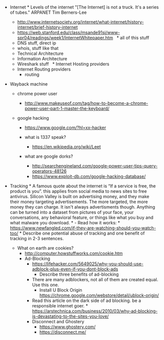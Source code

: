 	 
 * Internet
         * Levels of the internet 
    "[The Internet] is not a truck. It's a series of tubes."
      ARPANET
       Tim Berners-Lee
   * http://www.internetsociety.org/internet/what-internet/history-internet/brief-history-internet
   * https://web.stanford.edu/class/msande91si/www-spr04/readings/week1/InternetWhitepaper.htm
      * all of this stuff
   * DNS stuff, direct ip 
   * whois, stuff like that
   * Technical Architecture
   * Information Architecture
   * Wireshark stuff
   * Internet Hosting providers   
   * Internet Routing providers
      * routing
  
  * Wayback machine
	* chrome power user
		* http://www.makeuseof.com/tag/how-to-become-a-chrome-power-user-part-1-master-the-keyboard/

	* google hacking
		 * https://www.google.com/?hl=xx-hacker
		 * what is 1337 speak?
		     * https://en.wikipedia.org/wiki/Leet
		 * what are google dorks?

		    * http://searchengineland.com/google-power-user-tips-query-operators-48126
		    * https://www.exploit-db.com/google-hacking-database/ 
		    
		    
 * Tracking
         * A famous quote about the internet is “If a service is free, the product is you”. this applies from social media to news sites to free antivirus. Silicon Valley is built on advertising money, and they make their money targeting advertisements. The more targeted, the more money they can charge. It isn't always advertisments though. Anything can be  turned into a dataset from pictures of your face, your conversations, any behavioral feature, or things like what you buy and what malware you download.
         * - Read how it works:
            * https://www.newfangled.com/if-they-are-watching-should-you-watch-too/
            * Describe one potential abuse of tracking and one benefit of tracking in 2-3 sentences. 
	 * What on earth are cookies?
	    * http://computer.howstuffworks.com/cookie.htm
         * Ad-Blocking
            * https://lifehacker.com/5649025/why-you-should-use-adblock-plus-even-if-you-dont-block-ads
			    * Describe three benefits of ad-blocking
            * There are many adblockers, not all of them are created equal. Use this one.
			    * Install U Block Origin https://chrome.google.com/webstore/detail/ublock-origin/
            * Read this article on the dark side of ad blocking. be a responsible internet goer.
			      * https://arstechnica.com/business/2010/03/why-ad-blocking-is-devastating-to-the-sites-you-love/
            * Disconnect and Ghostery
               * https://www.ghostery.com/
               * https://disconnect.me/
	       
	       
	       
	
